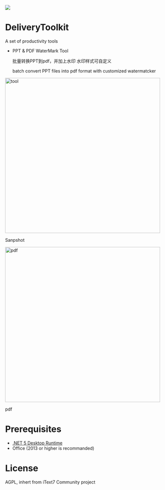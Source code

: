 <a href="https://996.icu" target='_blank'><img src="https://img.shields.io/badge/link-996.icu-red.svg"></a>

# DeliveryToolkit
A set of productivity tools

- PPT & PDF WaterMark Tool

  批量转换PPT到pdf，并加上水印
  水印样式可自定义
  
  batch convert PPT files into pdf format with customized watermatcker
  <div  align="center">    
 <img width="500" alt="tool" src="https://user-images.githubusercontent.com/4610610/129842655-a573f2ad-956e-41ed-820d-069d2cb461b7.png">
  <p>Sanpshot</p>
 <img width="500" alt="pdf" src="https://user-images.githubusercontent.com/4610610/129842700-a42aacd1-a83f-43e9-93df-66931091fbd4.png">
  <p>pdf</p>
  </div>




# Prerequisites

- [.NET 5 Desktop Runtime](https://dotnet.microsoft.com/download/dotnet/current/runtime)
- Office (2013 or higher is recommanded)

# License
  
  AGPL, inhert from iText7 Community project
